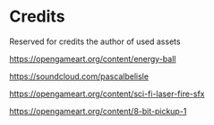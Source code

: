 # Credits

Reserved for credits the author of used assets


https://opengameart.org/content/energy-ball


https://soundcloud.com/pascalbelisle

https://opengameart.org/content/sci-fi-laser-fire-sfx


https://opengameart.org/content/8-bit-pickup-1